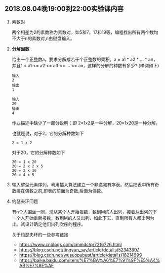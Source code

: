 ##	2018.08.04晚19:00到22:00实验课内容

1.	素数对

	两个相差为2的素数称为素数对，如5和7，17和19等，编程找出所有两个数均不大于n的素数对,n由键盘输入。

2.	**分解因数**

	给出一个正整数a，要求分解成若干个正整数的乘积，a = a1 * a2 * ... * an，并且1 < a1 <= a2 <= a3 <= ... <= an，这样的分解的种数有多少? (样例如下)
	
	```
	输入
	2
	输出
	1
	
	输入
	20
	输出
	4
	```

	作业描述中缺少了一部分说明：即 2=1x2是一种分解，20=1x20是一种分解。
	
	也就是说，对于2，它的分解种数如下
	
	```
	2 = 1 x 2
	```
	
	对于20，它的分解种数如下
	
	```
	20 = 1 x 20
	20 = 2 x 2 x 5
	20 = 2 x 10
	20 = 4 x 5
	```

3.	输入整型元素序列，利用插入算法建立一个非递减有序表。然后把表中所有奇数排在偶数之前,即表的前面为奇数,后面为偶数。

4.	约瑟夫环问题

	有n个人围坐一圈，现从某个人开始报数，数到M的人出列，接着从出列的下一个人开始重新报数，数到M的人又出列，如此下去，直到所有人都出列为止。试设计确定他们出列次序的程序。
	
	关于约瑟夫环的一些参考链接

	*	https://www.cnblogs.com/cmmdc/p/7216726.html
	*	https://blog.csdn.net/tingyun_say/article/details/52343897
	*	https://blog.csdn.net/wusuopubupt/article/details/18214999
	*	https://baike.baidu.com/item/%E7%BA%A6%E7%91%9F%E5%A4%AB%E7%8E%AF
